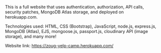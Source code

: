 This is a full website that uses authentication, authorization, API calls, security patches, MongoDB Atlas storage, and deployed on herokuapp.com.

Technologies used: HTML, CSS (Bootstrap), JavaScript, node.js, express.js, MongoDB (Atlas), EJS, mongoose.js, passport.js, cloudinary API (image storage), and many more!

Website link:
https://zoug-yelp-camp.herokuapp.com/

